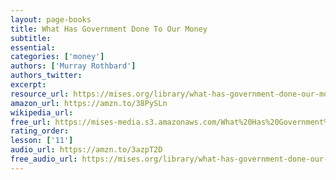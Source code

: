 ```yaml
---
layout: page-books
title: What Has Government Done To Our Money
subtitle: 
essential: 
categories: ['money']
authors: ['Murray Rothbard']
authors_twitter: 
excerpt: 
resource_url: https://mises.org/library/what-has-government-done-our-money
amazon_url: https://amzn.to/38PySLn
wikipedia_url: 
free_url: https://mises-media.s3.amazonaws.com/What%20Has%20Government%20Done%20to%20Our%20Money_3.pdf
rating_order: 
lesson: ['11']
audio_url: https://amzn.to/3azpT2D
free_audio_url: https://mises.org/library/what-has-government-done-our-money-2
---
```

